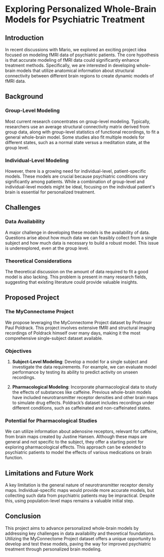 # Exploring Personalized Whole-Brain Models for Psychiatric Treatment

## Introduction

In recent discussions with Mario, we explored an exciting project idea focused on modeling fMRI data of psychiatric patients. The core hypothesis is that accurate modeling of fMRI data could significantly enhance treatment methods. Specifically, we are interested in developing whole-brain models that utilize anatomical information about structural connectivity between different brain regions to create dynamic models of fMRI data.

## Background

### Group-Level Modeling

Most current research concentrates on group-level modeling. Typically, researchers use an average structural connectivity matrix derived from group data, along with group-level statistics of functional recordings, to fit a general whole-brain model. Some studies also fit multiple models for different states, such as a normal state versus a meditation state, at the group level.

### Individual-Level Modeling

However, there is a growing need for individual-level, patient-specific models. These models are crucial because psychiatric conditions vary significantly among patients. While a combination of group-level and individual-level models might be ideal, focusing on the individual patient's brain is essential for personalized treatment.

## Challenges

### Data Availability

A major challenge in developing these models is the availability of data. Questions arise about how much data we can feasibly collect from a single subject and how much data is necessary to build a robust model. This issue is underexplored, even at the group level.

### Theoretical Considerations

The theoretical discussion on the amount of data required to fit a good model is also lacking. This problem is present in many research fields, suggesting that existing literature could provide valuable insights.

## Proposed Project

### The MyConnectome Project

We propose leveraging the MyConnectome Project dataset by Professor Paul Poldrack. This project involves extensive fMRI and structural imaging recordings of Poldrack himself over many days, making it the most comprehensive single-subject dataset available.

### Objectives

1. **Subject-Level Modeling**: Develop a model for a single subject and investigate the data requirements. For example, we can evaluate model performance by testing its ability to predict activity on unseen recordings.
   
2. **Pharmacological Modeling**: Incorporate pharmacological data to study the effects of substances like caffeine. Previous whole-brain models have included neurotransmitter receptor densities and other brain maps to simulate drug effects. Poldrack’s dataset includes recordings under different conditions, such as caffeinated and non-caffeinated states.

### Potential for Pharmacological Studies

We can utilize information about adenosine receptors, relevant for caffeine, from brain maps created by Justine Hansen. Although these maps are general and not specific to the subject, they offer a starting point for exploring pharmacological effects. This approach can be extended to psychiatric patients to model the effects of various medications on brain function.

## Limitations and Future Work

A key limitation is the general nature of neurotransmitter receptor density maps. Individual-specific maps would provide more accurate models, but collecting such data from psychiatric patients may be impractical. Despite this, using population-level maps remains a valuable initial step.

## Conclusion

This project aims to advance personalized whole-brain models by addressing key challenges in data availability and theoretical foundations. Utilizing the MyConnectome Project dataset offers a unique opportunity to develop and test these models, paving the way for improved psychiatric treatment through personalized brain modeling.

